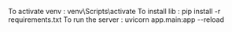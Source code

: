 To activate venv : venv\Scripts\activate
To install lib : pip install -r requirements.txt 
To run the server  : uvicorn app.main:app --reload